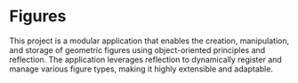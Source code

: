 # Figures
This project is a modular application that enables the creation, manipulation, and storage of geometric figures using object-oriented principles and reflection. The application leverages reflection to dynamically register and manage various figure types, making it highly extensible and adaptable.
